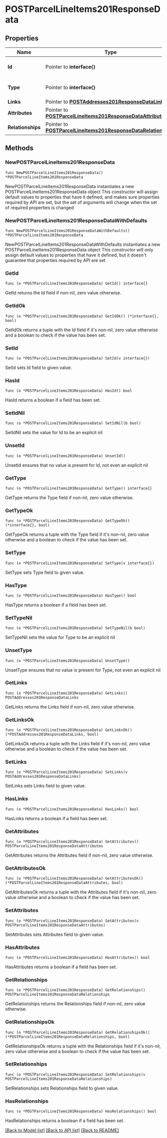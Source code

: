 # POSTParcelLineItems201ResponseData

## Properties

Name | Type | Description | Notes
------------ | ------------- | ------------- | -------------
**Id** | Pointer to **interface{}** | The resource&#39;s id | [optional] 
**Type** | Pointer to **interface{}** | The resource&#39;s type | [optional] 
**Links** | Pointer to [**POSTAddresses201ResponseDataLinks**](POSTAddresses201ResponseDataLinks.md) |  | [optional] 
**Attributes** | Pointer to [**POSTParcelLineItems201ResponseDataAttributes**](POSTParcelLineItems201ResponseDataAttributes.md) |  | [optional] 
**Relationships** | Pointer to [**POSTParcelLineItems201ResponseDataRelationships**](POSTParcelLineItems201ResponseDataRelationships.md) |  | [optional] 

## Methods

### NewPOSTParcelLineItems201ResponseData

`func NewPOSTParcelLineItems201ResponseData() *POSTParcelLineItems201ResponseData`

NewPOSTParcelLineItems201ResponseData instantiates a new POSTParcelLineItems201ResponseData object
This constructor will assign default values to properties that have it defined,
and makes sure properties required by API are set, but the set of arguments
will change when the set of required properties is changed

### NewPOSTParcelLineItems201ResponseDataWithDefaults

`func NewPOSTParcelLineItems201ResponseDataWithDefaults() *POSTParcelLineItems201ResponseData`

NewPOSTParcelLineItems201ResponseDataWithDefaults instantiates a new POSTParcelLineItems201ResponseData object
This constructor will only assign default values to properties that have it defined,
but it doesn't guarantee that properties required by API are set

### GetId

`func (o *POSTParcelLineItems201ResponseData) GetId() interface{}`

GetId returns the Id field if non-nil, zero value otherwise.

### GetIdOk

`func (o *POSTParcelLineItems201ResponseData) GetIdOk() (*interface{}, bool)`

GetIdOk returns a tuple with the Id field if it's non-nil, zero value otherwise
and a boolean to check if the value has been set.

### SetId

`func (o *POSTParcelLineItems201ResponseData) SetId(v interface{})`

SetId sets Id field to given value.

### HasId

`func (o *POSTParcelLineItems201ResponseData) HasId() bool`

HasId returns a boolean if a field has been set.

### SetIdNil

`func (o *POSTParcelLineItems201ResponseData) SetIdNil(b bool)`

 SetIdNil sets the value for Id to be an explicit nil

### UnsetId
`func (o *POSTParcelLineItems201ResponseData) UnsetId()`

UnsetId ensures that no value is present for Id, not even an explicit nil
### GetType

`func (o *POSTParcelLineItems201ResponseData) GetType() interface{}`

GetType returns the Type field if non-nil, zero value otherwise.

### GetTypeOk

`func (o *POSTParcelLineItems201ResponseData) GetTypeOk() (*interface{}, bool)`

GetTypeOk returns a tuple with the Type field if it's non-nil, zero value otherwise
and a boolean to check if the value has been set.

### SetType

`func (o *POSTParcelLineItems201ResponseData) SetType(v interface{})`

SetType sets Type field to given value.

### HasType

`func (o *POSTParcelLineItems201ResponseData) HasType() bool`

HasType returns a boolean if a field has been set.

### SetTypeNil

`func (o *POSTParcelLineItems201ResponseData) SetTypeNil(b bool)`

 SetTypeNil sets the value for Type to be an explicit nil

### UnsetType
`func (o *POSTParcelLineItems201ResponseData) UnsetType()`

UnsetType ensures that no value is present for Type, not even an explicit nil
### GetLinks

`func (o *POSTParcelLineItems201ResponseData) GetLinks() POSTAddresses201ResponseDataLinks`

GetLinks returns the Links field if non-nil, zero value otherwise.

### GetLinksOk

`func (o *POSTParcelLineItems201ResponseData) GetLinksOk() (*POSTAddresses201ResponseDataLinks, bool)`

GetLinksOk returns a tuple with the Links field if it's non-nil, zero value otherwise
and a boolean to check if the value has been set.

### SetLinks

`func (o *POSTParcelLineItems201ResponseData) SetLinks(v POSTAddresses201ResponseDataLinks)`

SetLinks sets Links field to given value.

### HasLinks

`func (o *POSTParcelLineItems201ResponseData) HasLinks() bool`

HasLinks returns a boolean if a field has been set.

### GetAttributes

`func (o *POSTParcelLineItems201ResponseData) GetAttributes() POSTParcelLineItems201ResponseDataAttributes`

GetAttributes returns the Attributes field if non-nil, zero value otherwise.

### GetAttributesOk

`func (o *POSTParcelLineItems201ResponseData) GetAttributesOk() (*POSTParcelLineItems201ResponseDataAttributes, bool)`

GetAttributesOk returns a tuple with the Attributes field if it's non-nil, zero value otherwise
and a boolean to check if the value has been set.

### SetAttributes

`func (o *POSTParcelLineItems201ResponseData) SetAttributes(v POSTParcelLineItems201ResponseDataAttributes)`

SetAttributes sets Attributes field to given value.

### HasAttributes

`func (o *POSTParcelLineItems201ResponseData) HasAttributes() bool`

HasAttributes returns a boolean if a field has been set.

### GetRelationships

`func (o *POSTParcelLineItems201ResponseData) GetRelationships() POSTParcelLineItems201ResponseDataRelationships`

GetRelationships returns the Relationships field if non-nil, zero value otherwise.

### GetRelationshipsOk

`func (o *POSTParcelLineItems201ResponseData) GetRelationshipsOk() (*POSTParcelLineItems201ResponseDataRelationships, bool)`

GetRelationshipsOk returns a tuple with the Relationships field if it's non-nil, zero value otherwise
and a boolean to check if the value has been set.

### SetRelationships

`func (o *POSTParcelLineItems201ResponseData) SetRelationships(v POSTParcelLineItems201ResponseDataRelationships)`

SetRelationships sets Relationships field to given value.

### HasRelationships

`func (o *POSTParcelLineItems201ResponseData) HasRelationships() bool`

HasRelationships returns a boolean if a field has been set.


[[Back to Model list]](../README.md#documentation-for-models) [[Back to API list]](../README.md#documentation-for-api-endpoints) [[Back to README]](../README.md)


